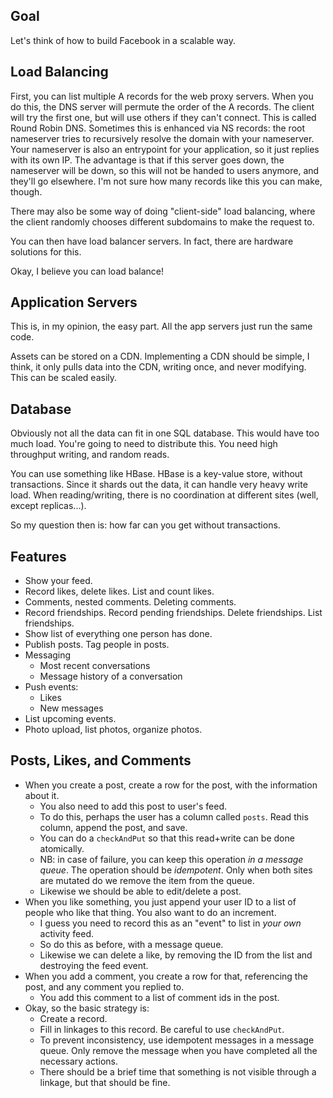 ## Goal

Let's think of how to build Facebook in a scalable way.

## Load Balancing

First, you can list multiple A records for the web proxy servers. When
you do this, the DNS server will permute the order of the A
records. The client will try the first one, but will use others if
they can't connect. This is called Round Robin DNS. Sometimes this is
enhanced via NS records: the root nameserver tries to recursively
resolve the domain with your nameserver. Your nameserver is also an
entrypoint for your application, so it just replies with its own
IP. The advantage is that if this server goes down, the nameserver
will be down, so this will not be handed to users anymore, and they'll
go elsewhere. I'm not sure how many records like this you can make,
though.

There may also be some way of doing "client-side" load balancing,
where the client randomly chooses different subdomains to make the
request to.

You can then have load balancer servers. In fact, there are hardware
solutions for this.

Okay, I believe you can load balance!

## Application Servers

This is, in my opinion, the easy part. All the app servers just run
the same code.

Assets can be stored on a CDN. Implementing a CDN should be simple, I
think, it only pulls data into the CDN, writing once, and never
modifying. This can be scaled easily.

## Database

Obviously not all the data can fit in one SQL database. This would
have too much load. You're going to need to distribute this. You need
high throughput writing, and random reads.

You can use something like HBase. HBase is a key-value store, without
transactions. Since it shards out the data, it can handle very heavy
write load. When reading/writing, there is no coordination at
different sites (well, except replicas...).

So my question then is: how far can you get without transactions.

## Features

* Show your feed.
* Record likes, delete likes. List and count likes.
* Comments, nested comments. Deleting comments.
* Record friendships. Record pending friendships. Delete
  friendships. List friendships.
* Show list of everything one person has done.
* Publish posts. Tag people in posts.
* Messaging
    * Most recent conversations
    * Message history of a conversation
* Push events:
    * Likes
    * New messages
* List upcoming events.
* Photo upload, list photos, organize photos.

## Posts, Likes, and Comments

* When you create a post, create a row for the post, with the
  information about it.
    * You also need to add this post to user's feed.
    * To do this, perhaps the user has a column called `posts`. Read
      this column, append the post, and save.
    * You can do a `checkAndPut` so that this read+write can be done
      atomically.
    * NB: in case of failure, you can keep this operation *in a
      message queue*. The operation should be *idempotent*. Only when
      both sites are mutated do we remove the item from the queue.
    * Likewise we should be able to edit/delete a post.
* When you like something, you just append your user ID to a list of
  people who like that thing. You also want to do an increment.
    * I guess you need to record this as an "event" to list in *your
      own* activity feed.
    * So do this as before, with a message queue.
    * Likewise we can delete a like, by removing the ID from the list
      and destroying the feed event.
* When you add a comment, you create a row for that, referencing the
  post, and any comment you replied to.
    * You add this comment to a list of comment ids in the post.
* Okay, so the basic strategy is:
    * Create a record.
    * Fill in linkages to this record. Be careful to use
      `checkAndPut`.
    * To prevent inconsistency, use idempotent messages in a message
      queue. Only remove the message when you have completed all the
      necessary actions.
    * There should be a brief time that something is not visible
      through a linkage, but that should be fine.
